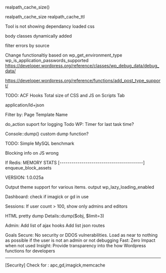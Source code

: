 realpath_cache_size()

realpath_cache_size 
realpath_cache_ttl 


Tool is not showing dependancy loaded css

body classes dynamically added

filter errors by source

Change functionaltiy based on wp_get_environment_type
wp_is_application_passwords_supported
https://developer.wordpress.org/reference/classes/wp_debug_data/debug_data/

https://developer.wordpress.org/reference/functions/add_post_type_support/

TODO:
ACF Hooks 
Total size of CSS and JS on Scripts Tab

application/ld+json

Filter by:
Page Template
Name

do_action suport for logging
Todo WP: Timer for last task time?

Console::dump() custom dump function?

TODO: Simple MySQL benchmark

Blocking info on JS wrong

If Redis:
MEMORY STATS
[------------------------------------------]
enqueue_block_assets 

VERSION: 1.0.025a

Output theme support for various items.
output wp_lazy_loading_enabled

Dashboard:
check if imagick or gd in use

Sessions: If user count > 100, show only admins and editors

HTML pretty dump
Details::dump($obj, $limit=3)

Admin:
Add list of ajax hooks
Add list json routes

Goals
	Secure:			No security or DDOS vulnerabilities. Load as near to nothing as possible if the user is not an admin or not debugging
	Fast:			Zero Impact when not used
	Insight:		Provide transparency into the how Wordpress functions for developers

-----------------------------------------------
	
[Security]
Check for :		apc,gd,imagick,memcache
		
	